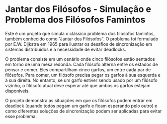 # Jantar dos Filósofos - Simulação e Problema dos Filósofos Famintos

Este é um projeto que simula o clássico problema dos filósofos famintos, também conhecido como "Jantar dos Filósofos". O problema foi formulado por E.W. Dijkstra em 1965 para ilustrar os desafios de sincronização em sistemas distribuídos e a necessidade de evitar deadlocks.

O problema consiste em um cenário onde cinco filósofos estão sentados em torno de uma mesa redonda. Cada filósofo alterna entre os estados de pensar e comer. Eles compartilham cinco garfos, um entre cada par de filósofos. Para comer, um filósofo precisa pegar os garfos à sua esquerda e à sua direita. No entanto, se um garfo estiver sendo usado por um filósofo vizinho, o filósofo atual deve esperar até que ambos os garfos estejam disponíveis.

O projeto demonstra as situações em que os filósofos podem entrar em deadlock (quando todos pegam um garfo e ficam esperando pelo outro) e como diferentes soluções de sincronização podem ser aplicadas para evitar esse problema.